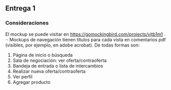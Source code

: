 ## Entrega 1
### Consideraciones
El mockup se puede visitar en https://gomockingbird.com/projects/vjtb1m1 . ⋅⋅
Mockups de navegación tienen títulos para cada vista en comentarios pdf (visibles, por ejemplo, en adobe acrobat). De todas formas son:
1. Página de inicio o búsqueda
2. Sala de negociación: ver oferta/contraoferta
3. Bandeja de entrada o lista de intercambios
4. Realizar nueva oferta/contraoferta
5. Ver perfil
6. Agregar producto

